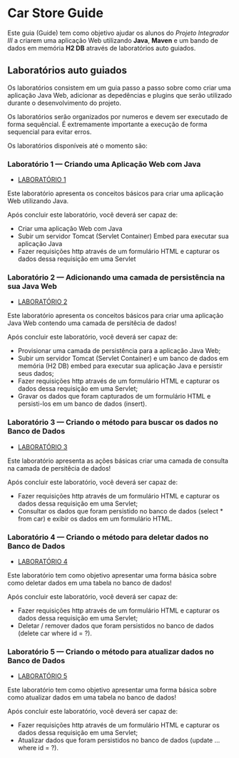 # Car Store Guide 

Este guia (Guide) tem como objetivo ajudar os alunos do *Projeto Integrador III* a criarem uma aplicação Web utilizando **Java**, **Maven** e um bando de dados em memória **H2 DB** através de laboratórios auto guiados.

## Laboratórios auto guiados

Os laboratórios consistem em um guia passo a passo sobre como criar uma aplicação Java Web, adicionar as depedências e plugins que serão utilizado durante o desenvolvimento do projeto.

Os laboratórios serão organizados por numeros e devem ser executado de forma sequêncial. É extremamente importante a execução de forma sequencial para evitar erros.

Os laboratórios disponíveis até o momento são: 

### Laboratório 1 — Criando uma Aplicação Web com Java
- [LABORATÓRIO 1](./LABORATORIO-1.md)

Este laboratório apresenta os conceitos básicos para criar uma aplicação Web utilizando Java.

Após concluir este laboratório, você deverá ser capaz de:

- Criar uma aplicação Web com Java
- Subir um servidor Tomcat (Servlet Container) Embed para executar sua aplicação Java
- Fazer requisições http através de um formulário HTML e capturar os dados dessa requisição em uma Servlet


### Laboratório 2 — Adicionando uma camada de persistência na sua Java Web
- [LABORATÓRIO 2](./LABORATORIO-2.md)

Este laboratório apresenta os conceitos básicos para criar uma aplicação Java Web contendo uma camada de persitêcia de dados!

Após concluir este laboratório, você deverá ser capaz de:

- Provisionar uma camada de persistência para a aplicação Java Web;
- Subir um servidor Tomcat (Servlet Container) e um banco de dados em memória (H2 DB) embed para executar sua aplicação Java e persistir seus dados;
- Fazer requisições http através de um formulário HTML e capturar os dados dessa requisição em uma Servlet;
- Gravar os dados que foram capturados de um formulário HTML e persisti-los em um banco de dados (insert).

### Laboratório 3 — Criando o método para buscar os dados no Banco de Dados
- [LABORATÓRIO 3](./LABORATORIO-3.md)

Este laboratório apresenta as ações básicas criar uma camada de consulta na camada de persitêcia de dados!

Após concluir este laboratório, você deverá ser capaz de:

- Fazer requisições http através de um formulário HTML e capturar os dados dessa requisição em uma Servlet;
- Consultar os dados que foram persistido no banco de dados (select * from car) e exibir os dados em um formulário HTML.


### Laboratório 4 — Criando o método para deletar dados no Banco de Dados
- [LABORATÓRIO 4](./LABORATORIO-4.md)

Este laboratório tem como objetivo apresentar uma forma básica sobre como deletar dados em uma tabela no banco de dados!

Após concluir este laboratório, você deverá ser capaz de:

- Fazer requisições http através de um formulário HTML e capturar os dados dessa requisição em uma Servlet;
- Deletar / remover dados que foram persistidos no banco de dados (delete car where id = ?).


### Laboratório 5 — Criando o método para atualizar dados no Banco de Dados
- [LABORATÓRIO 5](./LABORATORIO-5.md)

Este laboratório tem como objetivo apresentar uma forma básica sobre como atualizar dados em uma tabela no banco de dados!

Após concluir este laboratório, você deverá ser capaz de:

- Fazer requisições http através de um formulário HTML e capturar os dados dessa requisição em uma Servlet;
- Atualizar dados que foram persistidos no banco de dados (update ... where id = ?).

